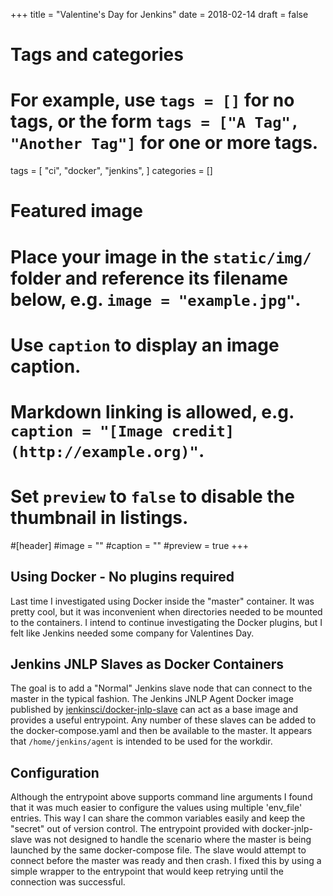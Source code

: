 +++
title = "Valentine's Day for Jenkins"
date = 2018-02-14
draft = false

# Tags and categories
# For example, use `tags = []` for no tags, or the form `tags = ["A Tag", "Another Tag"]` for one or more tags.
tags = [
    "ci",
    "docker",
    "jenkins",
]
categories = []

# Featured image
# Place your image in the `static/img/` folder and reference its filename below, e.g. `image = "example.jpg"`.
# Use `caption` to display an image caption.
#   Markdown linking is allowed, e.g. `caption = "[Image credit](http://example.org)"`.
# Set `preview` to `false` to disable the thumbnail in listings.
#[header]
#image = ""
#caption = ""
#preview = true
+++

## Using Docker - No plugins required

Last time I investigated using Docker inside the "master" container. It was
pretty cool, but it was inconvenient when directories needed to be mounted to
the containers. I intend to continue investigating the Docker plugins, but I
felt like Jenkins needed some company for Valentines Day.

## Jenkins JNLP Slaves as Docker Containers

The goal is to add a "Normal" Jenkins slave node that can connect to the master
in the typical fashion.  The Jenkins JNLP Agent Docker image published by
[jenkinsci/docker-jnlp-slave](https://github.com/jenkinsci/docker-jnlp-slave)
can act as a base image and provides a useful entrypoint. Any number of these
slaves can be added to the docker-compose.yaml and then be available to the master.
It appears that `/home/jenkins/agent` is intended to be used for the workdir.

## Configuration

Although the entrypoint above supports command line arguments I found that it
was much easier to configure the values using multiple 'env_file' entries. This
way I can share the common variables easily and keep the "secret" out of
version control. The entrypoint provided with docker-jnlp-slave was not
designed to handle the scenario where the master is being launched by the same
docker-compose file. The slave would attempt to connect before the master was
ready and then crash. I fixed this by using a simple wrapper to the entrypoint
that would keep retrying until the connection was successful.
